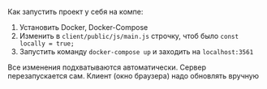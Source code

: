    Как запустить проект у себя на компе:
   
   1. Установить Docker, Docker-Compose
   2. Изменить в `client/public/js/main.js` строчку, чтоб было `const locally = true;`
   3. Запустить команду `docker-compose up` и заходить на `localhost:3561`
   
   Все изменения подхватываются автоматически. Сервер перезапускается сам. Клиент (окно браузера) надо обновлять вручную
